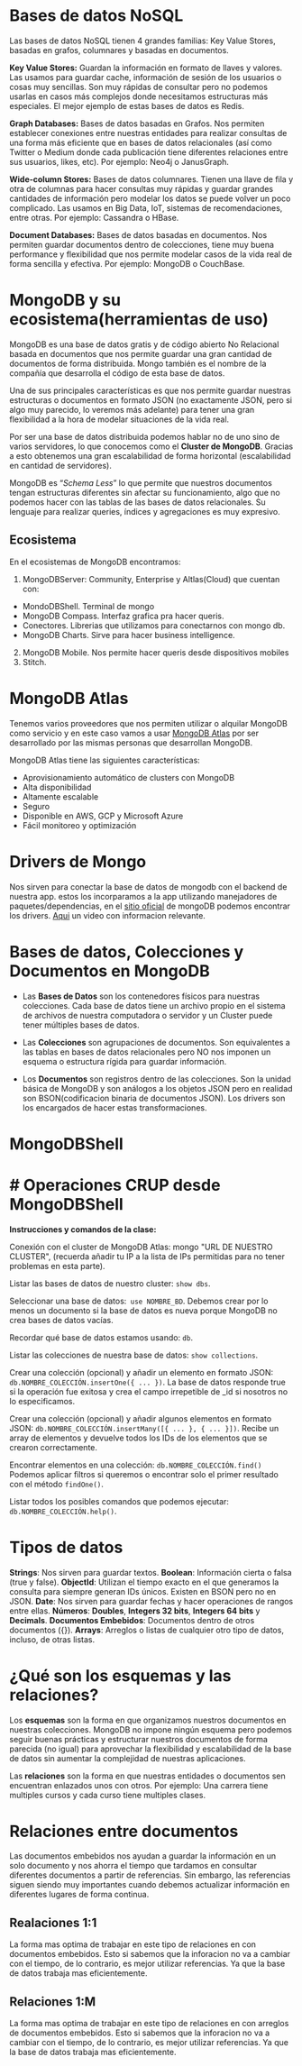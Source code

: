 # Bases de datos NoSQL
Las bases de datos NoSQL tienen 4 grandes familias: Key Value Stores, basadas en grafos, columnares y basadas en documentos. 

**Key Value Stores:** Guardan la información en formato de llaves y valores. Las usamos para guardar cache, información de sesión de los usuarios o cosas muy sencillas. Son muy rápidas de consultar pero no podemos usarlas en casos más complejos donde necesitamos estructuras más especiales. El mejor ejemplo de estas bases de datos es Redis.

**Graph Databases:** Bases de datos basadas en Grafos. Nos permiten establecer conexiones entre nuestras entidades para realizar consultas de una forma más eficiente que en bases de datos relacionales (así como Twitter o Medium donde cada publicación tiene diferentes relaciones entre sus usuarios, likes, etc). Por ejemplo: Neo4j o JanusGraph.

**Wide-column Stores:** Bases de datos columnares. Tienen una llave de fila y otra de columnas para hacer consultas muy rápidas y guardar grandes cantidades de información pero modelar los datos se puede volver un poco complicado. Las usamos en Big Data, IoT, sistemas de recomendaciones, entre otras. Por ejemplo: Cassandra o HBase.

**Document Databases:** Bases de datos basadas en documentos. Nos permiten guardar documentos dentro de colecciones, tiene muy buena performance y flexibilidad que nos permite modelar casos de la vida real de forma sencilla y efectiva. Por ejemplo: MongoDB o CouchBase.

# MongoDB y su ecosistema(herramientas de uso)
MongoDB es una base de datos gratis y de código abierto No Relacional basada en documentos que nos permite guardar una gran cantidad de documentos de forma distribuida. Mongo también es el nombre de la compañía que desarrolla el código de esta base de datos.

Una de sus principales características es que nos permite guardar nuestras estructuras o documentos en formato JSON (no exactamente JSON, pero si algo muy parecido, lo veremos más adelante) para tener una gran flexibilidad a la hora de modelar situaciones de la vida real.

Por ser una base de datos distribuida podemos hablar no de uno sino de varios servidores, lo que conocemos como el **Cluster de MongoDB**. Gracias a esto obtenemos una gran escalabilidad de forma horizontal (escalabilidad en cantidad de servidores).

MongoDB es “*Schema Less*” lo que permite que nuestros documentos tengan estructuras diferentes sin afectar su funcionamiento, algo que no podemos hacer con las tablas de las bases de datos relacionales. Su lenguaje para realizar queries, índices y agregaciones es muy expresivo.

## Ecosistema
En el ecosistemas de MongoDB encontramos:
1. MongoDBServer: Community, Enterprise y Altlas(Cloud) que cuentan con:
- MondoDBShell. Terminal de mongo
- MongoDB Compass. Interfaz grafica pra hacer queris.
- Conectores. Librerias que utilizamos para conectarnos con mongo db.
- MongoDB Charts. Sirve para hacer business intelligence.

2. MongoDB Mobile. Nos permite hacer queris desde dispositivos mobiles
3. Stitch. 

# MongoDB Atlas
Tenemos varios proveedores que nos permiten utilizar o alquilar MongoDB como servicio y en este caso vamos a usar [MongoDB Atlas](https://www.mongodb.com/cloud/atlas) por ser desarrollado por las mismas personas que desarrollan MongoDB.

MongoDB Atlas tiene las siguientes características:

- Aprovisionamiento automático de clusters con MongoDB
- Alta disponibilidad
- Altamente escalable
- Seguro
- Disponible en AWS, GCP y Microsoft Azure
- Fácil monitoreo y optimización

# Drivers de Mongo
Nos sirven para conectar la base de datos de mongodb con el backend de nuestra app. estos los incorparamos a la app utilizando manejadores de paquetes/dependencias, en el [sitio oficial](https://docs.mongodb.com/ecosystem/drivers/) de mongoDB podemos encontrar los drivers.
[Aqui](https://www.youtube.com/watch?v=TfHS7AnEKIM) un video con informacion relevante.

# Bases de datos, Colecciones y Documentos en MongoDB
- Las **Bases de Datos** son los contenedores físicos para nuestras colecciones. Cada base de datos tiene un archivo propio en el sistema de archivos de nuestra computadora o servidor y un Cluster puede tener múltiples bases de datos.

- Las **Colecciones** son agrupaciones de documentos. Son equivalentes a las tablas en bases de datos relacionales pero NO nos imponen un esquema o estructura rígida para guardar información.

- Los **Documentos** son registros dentro de las colecciones. Son la unidad básica de MongoDB y son análogos a los objetos JSON pero en realidad son BSON(codificacion binaria de documentos JSON). Los drivers son los encargados de hacer estas transformaciones.

# MongoDBShell
# # Operaciones CRUP desde MongoDBShell

**Instrucciones y comandos de la clase:**

Conexión con el cluster de MongoDB Atlas: mongo "URL DE NUESTRO CLUSTER", (recuerda añadir tu IP a la lista de IPs permitidas para no tener problemas en esta parte).

Listar las bases de datos de nuestro cluster: `show dbs`.

Seleccionar una base de datos:` use NOMBRE_BD`. Debemos crear por lo menos un documento si la base de datos es nueva porque MongoDB no crea bases de datos vacías.

Recordar qué base de datos estamos usando: `db`.

Listar las colecciones de nuestra base de datos: `show collections`.

Crear una colección (opcional) y añadir un elemento en formato JSON: `db.NOMBRE_COLECCIÓN.insertOne({ ... })`. La base de datos responde true si la operación fue exitosa y crea el campo irrepetible de _id si nosotros no lo especificamos.

Crear una colección (opcional) y añadir algunos elementos en formato JSON: `db.NOMBRE_COLECCIÓN.insertMany([{ ... }, { ... }])`. Recibe un array de elementos y devuelve todos los IDs de los elementos que se crearon correctamente.

Encontrar elementos en una colección: `db.NOMBRE_COLECCIÓN.find() `Podemos aplicar filtros si queremos o encontrar solo el primer resultado con el método `findOne()`.

Listar todos los posibles comandos que podemos ejecutar: `db.NOMBRE_COLECCIÓN.help()`.

# Tipos de datos
**Strings**: Nos sirven para guardar textos.
**Boolean**: Información cierta o falsa (true y false).
**ObjectId**: Utilizan el tiempo exacto en el que generamos la consulta para siempre generan IDs únicos. Existen en BSON pero no en JSON.
**Date**: Nos sirven para guardar fechas y hacer operaciones de rangos entre ellas.
**Números**: **Doubles**, **Integers 32 bits**, **Integers 64 bits** y **Decimals**.
**Documentos Embebidos**: Documentos dentro de otros documentos ({}).
**Arrays**: Arreglos o listas de cualquier otro tipo de datos, incluso, de otras listas.

# ¿Qué son los esquemas y las relaciones?
Los **esquemas** son la forma en que organizamos nuestros documentos en nuestras colecciones. MongoDB no impone ningún esquema pero podemos seguir buenas prácticas y estructurar nuestros documentos de forma parecida (no igual) para aprovechar la flexibilidad y escalabilidad de la base de datos sin aumentar la complejidad de nuestras aplicaciones.

Las **relaciones** son la forma en que nuestras entidades o documentos sen encuentran enlazados unos con otros. Por ejemplo: Una carrera tiene multiples cursos y cada curso tiene multiples clases.

# Relaciones entre documentos
Las documentos embebidos nos ayudan a guardar la información en un solo documento y nos ahorra el tiempo que tardamos en consultar diferentes documentos a partir de referencias. Sin embargo, las referencias siguen siendo muy importantes cuando debemos actualizar información en diferentes lugares de forma continua.

## Realaciones 1:1
La forma mas optima de trabajar en este tipo de relaciones en con documentos embebidos. Esto si sabemos que la inforacion no va a cambiar con el tiempo, de lo contrario, es mejor utilizar referencias. Ya que la base de datos trabaja mas eficientemente.

## Relaciones 1:M
La forma mas optima de trabajar en este tipo de relaciones en con arreglos  de documentos embebidos. Esto si sabemos que la inforacion no va a cambiar con el tiempo, de lo contrario, es mejor utilizar referencias. Ya que la base de datos trabaja mas eficientemente.
